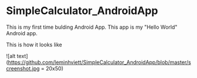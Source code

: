 # SimpleCalculator_AndroidApp

This is my first time bulding Android App. This app is my "Hello World" Android app.

This is how it looks like

![alt text](https://github.com/leminhviett/SimpleCalculator_AndroidApp/blob/master/screenshot.jpg = 20x50)

